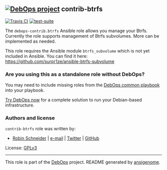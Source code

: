 ## [![DebOps project](http://debops.org/images/debops-small.png)](http://debops.org) contrib-btrfs

<!-- This file was generated by Ansigenome. Do not edit this file directly but
     instead have a look at the files in the ./meta/ directory. -->

[![Travis CI](http://img.shields.io/travis/debops/ansible-contrib-btrfs.svg?style=flat)](http://travis-ci.org/debops/ansible-contrib-btrfs)
[![test-suite](http://img.shields.io/badge/test--suite-ansible--contrib--btrfs-blue.svg?style=flat)](https://github.com/debops/test-suite/tree/master/ansible-contrib-btrfs/)


The `debops-contrib.btrfs` Ansible role allows you manage your Btrfs.
Currently the role supports management of Btrfs subvolumes.
More can be implemented as needed.

This role requires the Ansible module `btrfs_subvolume` which is not yet
included in Ansible.
You can find it here: https://github.com/surpr1ze/ansible-btrfs-subvolume



### Are you using this as a standalone role without DebOps?

You may need to include missing roles from the [DebOps common
playbook](https://github.com/debops/debops-playbooks/blob/master/playbooks/common.yml)
into your playbook.

[Try DebOps now](https://github.com/debops/debops) for a complete solution to run your Debian-based infrastructure.





### Authors and license

`contrib-btrfs` role was written by:

- [Robin Schneider](http://ypid.de/) | [e-mail](mailto:ypid@riseup.net) | [Twitter](https://twitter.com/ypid) | [GitHub](https://github.com/ypid)

License: [GPLv3](https://tldrlegal.com/license/gnu-general-public-license-v3-%28gpl-3%29)

***

This role is part of the [DebOps](http://debops.org/) project. README generated by [ansigenome](https://github.com/nickjj/ansigenome/).
